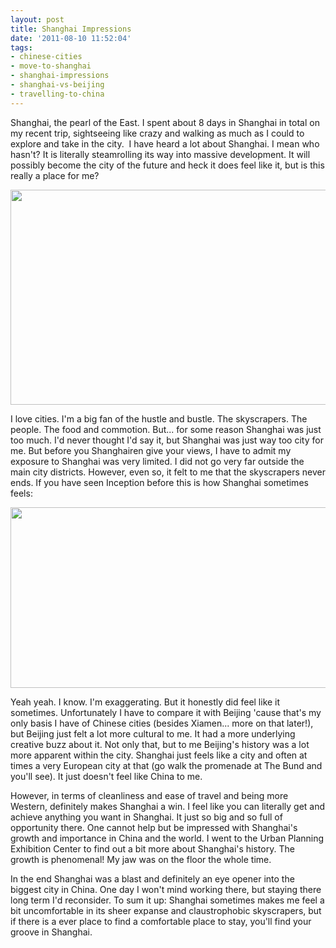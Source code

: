 ```yaml
---
layout: post
title: Shanghai Impressions
date: '2011-08-10 11:52:04'
tags:
- chinese-cities
- move-to-shanghai
- shanghai-impressions
- shanghai-vs-beijing
- travelling-to-china
---
```


Shanghai, the pearl of the East. I spent about 8 days in Shanghai in total on my recent trip, sightseeing like crazy and walking as much as I could to explore and take in the city.  I have heard a lot about Shanghai. I mean who hasn't? It is literally steamrolling its way into massive development. It will possibly become the city of the future and heck it does feel like it, but is this really a place for me?
<p style="text-align: center;"><a href="http://res.cloudinary.com/daxztt3th/image/upload/v1412837442/IMAG0112_zxzjdf.jpg"><img class="size-large wp-image-552 aligncenter" title="IMAG0112" src="http://res.cloudinary.com/daxztt3th/image/upload/h_614,w_1024/v1412837442/IMAG0112_zxzjdf.jpg" alt="" width="574" height="344" /></a></p>
I love cities. I'm a big fan of the hustle and bustle. The skyscrapers. The people. The food and commotion. But... for some reason Shanghai was just too much. I'd never thought I'd say it, but Shanghai was just way too city for me. But before you Shanghairen give your views, I have to admit my exposure to Shanghai was very limited. I did not go very far outside the main city districts. However, even so, it felt to me that the skyscrapers never ends. If you have seen Inception before this is how Shanghai sometimes feels:

<a href="http://res.cloudinary.com/daxztt3th/image/upload/v1412837442/inceptionskyscrapers_wuwtun.jpg"><img class="size-full wp-image-555 aligncenter" title="inceptionskyscrapers" src="http://res.cloudinary.com/daxztt3th/image/upload/v1412837442/inceptionskyscrapers_wuwtun.jpg" alt="" width="700" height="289" /></a>

Yeah yeah. I know. I'm exaggerating. But it honestly did feel like it sometimes. Unfortunately I have to compare it with Beijing 'cause that's my only basis I have of Chinese cities (besides Xiamen... more on that later!), but Beijing just felt a lot more cultural to me. It had a more underlying creative buzz about it. Not only that, but to me Beijing's history was a lot more apparent within the city. Shanghai just feels like a city and often at times a very European city at that (go walk the promenade at The Bund and you'll see). It just doesn't feel like China to me.

However, in terms of cleanliness and ease of travel and being more Western, definitely makes Shanghai a win. I feel like you can literally get and achieve anything you want in Shanghai. It just so big and so full of opportunity there. One cannot help but be impressed with Shanghai's growth and importance in China and the world. I went to the Urban Planning Exhibition Center to find out a bit more about Shanghai's history. The growth is phenomenal! My jaw was on the floor the whole time.

In the end Shanghai was a blast and definitely an eye opener into the biggest city in China. One day I won't mind working there, but staying there long term I'd reconsider. To sum it up: Shanghai sometimes makes me feel a bit uncomfortable in its sheer expanse and claustrophobic skyscrapers, but if there is a ever place to find a comfortable place to stay, you'll find your groove in Shanghai.